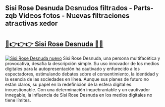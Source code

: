 ## Sisi Rose Desnuda D𝚎sn𝚞dos filtr𝚊dos - Parts-zqb Vid𝚎os f𝚘tos - N𝚞evas filtr𝚊ciones atr𝚊ctivas xedor

# <h2><a href="http://mbd0kg.tromn.icu/?c=Sisi+Rose+Desnuda">🔗👉👉👉 Sisi Rose Desnuda 🔗🔗</a></h2>

[![Sisi Rose Desnuda nuevo](https://i.imgur.com/pEAQMta.gif)](http://mbd0kg.tromn.icu/?c=Sisi+Rose+Desnuda)
Sisi Rose Desnuda, una persona multifacética y provocativa, desafía la descripción simple. Su uso innovador de los medios digitales para la autopresentación ha cautivado y enfurecido a los espectadores, estimulando debates sobre el consentimiento, la identidad y la esencia de las sociedades en línea. Aunque sus planes de futuro no están claros, su papel en la redefinición de la esfera digital es incuestionable. Con una determinación inquebrantable y un cautivador innegable, la influencia de Sisi Rose Desnuda en los medios digitales no tiene límites.

